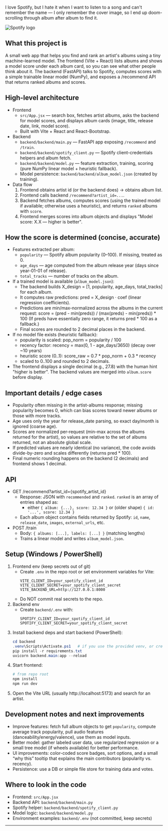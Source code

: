 I love Spotify, but I hate it when I want to listen to a song and can't remember the name — I only remember the cover image, so I end up doom-scrolling through album after album to find it.

![Spotify logo](https://upload.wikimedia.org/wikipedia/commons/1/19/Spotify_logo_with_text.svg)

## What this project is
A small web app that helps you find and rank an artist's albums using a tiny machine-learned model. The frontend (Vite + React) lists albums and shows a model score under each album card, so you can see what other people think about it. The backend (FastAPI) talks to Spotify, computes scores with a simple trainable linear model (NumPy), and exposes a /recommend API that returns ranked albums and scores.

## High-level architecture
- Frontend
  - `src/App.jsx` — search box, fetches artist albums, asks the backend for model scores, and displays album cards (image, title, release date, link, model score).
  - Built with Vite + React and React-Bootstrap.
- Backend
  - `backend/backend/main.py` — FastAPI app exposing `/recommend` and `/train`.
  - `backend/backend/spotify_client.py` — Spotify client-credentials helpers and album fetch.
  - `backend/backend/model.py` — feature extraction, training, scoring (pure NumPy linear model + heuristic fallback).
  - Model persistence: `backend/backend/album_model.json` (created by training).
- Data flow
  1. Frontend obtains artist id (or the backend does) → obtains album list.
  2. Frontend calls backend `/recommend?artist_id=...`.
  3. Backend fetches albums, computes scores (using the trained model if available; otherwise uses a heuristic), and returns `ranked` albums with `score`.
  4. Frontend merges scores into album objects and displays "Model score: X.X — higher is better".

## How the score is determined (concise, accurate)
- Features extracted per album:
  - `popularity` — Spotify album popularity (0–100). If missing, treated as 0.
  - `age_days` — age computed from the album release year (days since year-01-01 of release).
  - `total_tracks` — number of tracks on the album.
- If a trained model is available (`album_model.json`):
  - The backend builds X_design = [1, popularity, age_days, total_tracks] for each album.
  - It computes raw predictions: pred = X_design · coef (linear regression coefficients).
  - Predictions are min/max-normalized across the albums in the current request:
    score = (pred - min(preds)) / (max(preds) - min(preds)) * 100
    (If preds have essentially zero range, it returns pred * 100 as a fallback.)
  - Final scores are rounded to 2 decimal places in the backend.
- If no model file exists (heuristic fallback):
  - popularity is scaled: pop_norm = popularity / 100
  - recency factor: recency = max(0, 1 - age_days/3650)  (decay over ~10 years)
  - heuristic score (0..1): score_raw = 0.7 * pop_norm + 0.3 * recency
  - scaled to 0..100 and rounded to 2 decimals.
- The frontend displays a single decimal (e.g., 27.8) with the human hint "higher is better". The backend values are merged into `album.score` before display.

## Important details / edge cases
- Popularity often missing in the artist-albums response; missing popularity becomes 0, which can bias scores toward newer albums or those with more tracks.
- Age uses only the year for release_date parsing, so exact day/month is ignored (coarse age).
- Scores are normalized per-request (min-max across the albums returned for the artist), so values are relative to the set of albums returned, not an absolute global scale.
- If predicted values are nearly identical (no variance), the code avoids divide-by-zero and scales differently (returns pred * 100).
- Final numeric rounding happens on the backend (2 decimals) and frontend shows 1 decimal.

## API
- GET /recommend?artist_id={spotify_artist_id}
  - Response: JSON with `recommended` and `ranked`. `ranked` is an array of entries shaped as:
    - either `{ album: {...}, score: 12.34 }` or (older shape) `{ id: '...', score: 12.34 }`
  - Each album object contains fields returned by Spotify: `id`, `name`, `release_date`, `images`, `external_urls`, etc.
- POST /train
  - Body: `{ albums: [...], labels: [...] }` (matching lengths)
  - Trains a linear model and writes `album_model.json`.

## Setup (Windows / PowerShell)
1. Frontend env (keep secrets out of git)
   - Create `.env` in the repo root or set environment variables for Vite:
     ```
     VITE_CLIENT_ID=your_spotify_client_id
     VITE_CLIENT_SECRET=your_spotify_client_secret
     VITE_BACKEND_URL=http://127.0.0.1:8000
     ```
   - Do NOT commit real secrets to the repo.
2. Backend env
   - Create `backend/.env` with:
     ```
     SPOTIFY_CLIENT_ID=your_spotify_client_id
     SPOTIFY_CLIENT_SECRET=your_spotify_client_secret
     ```
3. Install backend deps and start backend (PowerShell):
   ```powershell
   cd backend
   .venv\Scripts\Activate.ps1   # if you use the provided venv, or create one
   pip install -r requirements.txt
   uvicorn backend.main:app --reload
   ```
4. Start frontend:
   ```powershell
   # from repo root
   npm install
   npm run dev
   ```
5. Open the Vite URL (usually http://localhost:5173) and search for an artist.

## Development notes and next improvements
- Improve features: fetch full album objects to get `popularity`, compute average track popularity, pull audio features (danceability/energy/valence), use them as model inputs.
- Better model: gather labeled user data, use regularized regression or a small tree model (if wheels available) for better performance.
- UI improvements: color-coded score badges, sort options, and a small “why this” tooltip that explains the main contributors (popularity vs. recency).
- Persistence: use a DB or simple file store for training data and votes.

## Where to look in the code
- Frontend: `src/App.jsx`
- Backend API: `backend/backend/main.py`
- Spotify helper: `backend/backend/spotify_client.py`
- Model logic: `backend/backend/model.py`
- Environment examples: `backend/.env` (not committed, keep secrets)

---
